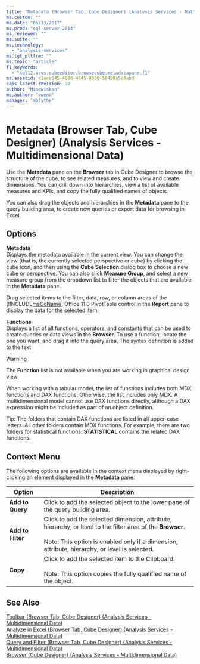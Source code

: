 ```yaml
---
title: "Metadata (Browser Tab, Cube Designer) (Analysis Services - Multidimensional Data) | Microsoft Docs"
ms.custom: ""
ms.date: "06/13/2017"
ms.prod: "sql-server-2014"
ms.reviewer: ""
ms.suite: ""
ms.technology: 
  - "analysis-services"
ms.tgt_pltfrm: ""
ms.topic: "article"
f1_keywords: 
  - "sql12.asvs.cubeeditor.browsecube.metadatapane.f1"
ms.assetid: a1ace545-488d-4645-8330-56408a5e8abd
caps.latest.revision: 22
author: "Minewiskan"
ms.author: "owend"
manager: "mblythe"
---
```

# Metadata (Browser Tab, Cube Designer) (Analysis Services - Multidimensional Data)
  Use the **Metadata** pane on the **Browser** tab in Cube Designer to browse the structure of the cube, to see related measures, and to view and create dimensions. You can drill down into hierarchies, view a list of available measures and KPIs, and copy the fully qualified names of objects.  
  
 You can also drag the objects and hierarchies in the **Metadata** pane to the query building area, to create new queries or export data for browsing in Excel.  
  
## Options  
 **Metadata**  
 Displays the metadata available in the current view. You can change the view (that is, the currently selected perspective or cube) by clicking the cube icon, and then using the **Cube Selection** dialog box to choose a new cube or perspective. You can also click **Measure Group**, and select a new measure group from the dropdown list to filter the objects that are available in the **Metadata** pane.  
  
 Drag selected items to the filter, data, row, or column areas of the [!INCLUDE[msCoName](../includes/msconame-md.md)] Office 11.0 PivotTable control in the **Report** pane to display the data for the selected item.  
  
 **Functions**  
 Displays a list of all functions, operators, and constants that can be used to create queries or data views in the **Browser**. To use a function, locate the one you want, and drag it into the query area. The syntax definition is added to the text  
  
> [!WARNING]  
>  The **Function** list is not available when you are working in graphical design view.  
  
 When working with a tabular model, the list of functions includes both MDX functions and DAX functions. Otherwise, the list includes only MDX. A multidimensional model cannot use DAX functions directly, although a DAX expression might be included as part of an object definition.  
  
 Tip: The folders that contain DAX functions are listed in all upper-case letters. All other folders contain MDX functions. For example, there are two folders for statistical functions: **STATISTICAL** contains the related DAX functions.  
  
## Context Menu  
 The following options are available in the context menu displayed by right-clicking an element displayed in the **Metadata** pane:  
  
|Option|Description|  
|------------|-----------------|  
|**Add to Query**|Click to add the selected object to the lower pane of the query building area.|  
|**Add to Filter**|Click to add the selected dimension, attribute, hierarchy, or level to the filter area of the **Browser**.<br /><br /> Note: This option is enabled only if a dimension, attribute, hierarchy, or level is selected.|  
|**Copy**|Click to add the selected item to the Clipboard.<br /><br /> Note: This option copies the fully qualified name of the object.|  
  
## See Also  
 [Toolbar &#40;Browser Tab, Cube Designer&#41; &#40;Analysis Services - Multidimensional Data&#41;](toolbar-browser-tab-cube-designer-analysis-services-multidimensional-data.md)   
 [Analyze in Excel &#40;Browser Tab, Cube Designer&#41; &#40;Analysis Services - Multidimensional Data&#41;](analyze-in-excel-browser-cube-designer-analysis-services-multidimensional-data.md)   
 [Query and Filter &#40;Browser Tab, Cube Designer&#41; &#40;Analysis Services - Multidimensional Data&#41;](query-filter-browser-cube-designer-analysis-services-multidimensional-data.md)   
 [Browser &#40;Cube Designer&#41; &#40;Analysis Services - Multidimensional Data&#41;](browser-cube-designer-analysis-services-multidimensional-data.md)  
  
  